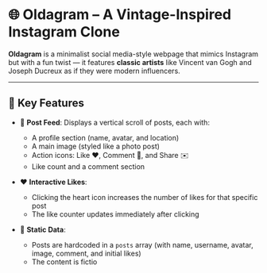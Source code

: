 # 🌐 Oldagram – A Vintage-Inspired Instagram Clone

**Oldagram** is a minimalist social media-style webpage that mimics Instagram but with a fun twist — it features **classic artists** like Vincent van Gogh and Joseph Ducreux as if they were modern influencers.

---

## 🔧 Key Features

- 📸 **Post Feed**: Displays a vertical scroll of posts, each with:

  - A profile section (name, avatar, and location)
  - A main image (styled like a photo post)
  - Action icons: Like ❤️, Comment 💬, and Share ✉️
  - Like count and a comment section

- ❤️ **Interactive Likes**:

  - Clicking the heart icon increases the number of likes for that specific post
  - The like counter updates immediately after clicking

- 🎨 **Static Data**:
  - Posts are hardcoded in a `posts` array (with name, username, avatar, image, comment, and initial likes)
  - The content is fictio
